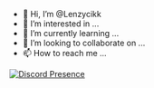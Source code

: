 - 👋 Hi, I’m @Lenzycikk
- 👀 I’m interested in ...
- 🌱 I’m currently learning ...
- 💞️ I’m looking to collaborate on ...
- 📫 How to reach me ...

[![Discord Presence](https://lanyard-profile-readme.vercel.app/api/796263552771817472?hideDiscrim=true)](https://discord.com/users/896834304930369578)

